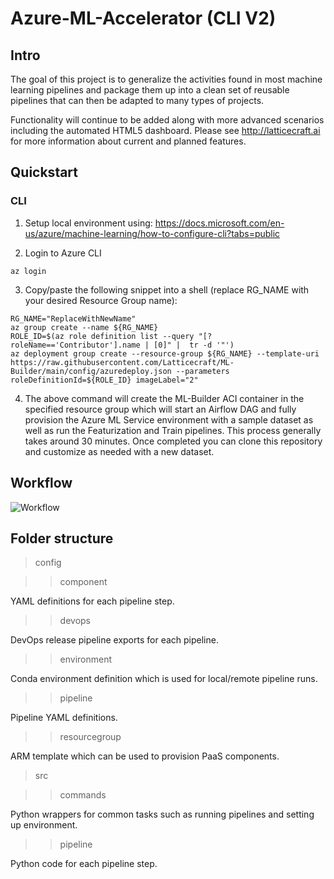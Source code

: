 # Azure-ML-Accelerator (CLI V2)

## Intro

The goal of this project is to generalize the activities found in most machine learning pipelines and package them up into a clean set of reusable pipelines that can then be adapted to many types of projects.

Functionality will continue to be added along with more advanced scenarios including the automated HTML5 dashboard.  Please see http://latticecraft.ai for more information about current and planned features.

## Quickstart

### CLI

1. Setup local environment using: https://docs.microsoft.com/en-us/azure/machine-learning/how-to-configure-cli?tabs=public

2. Login to Azure CLI
~~~
az login
~~~
3. Copy/paste the following snippet into a shell (replace RG_NAME with your desired Resource Group name):
~~~
RG_NAME="ReplaceWithNewName"
az group create --name ${RG_NAME}
ROLE_ID=$(az role definition list --query "[?roleName=='Contributor'].name | [0]" |  tr -d '"')
az deployment group create --resource-group ${RG_NAME} --template-uri https://raw.githubusercontent.com/Latticecraft/ML-Builder/main/config/azuredeploy.json --parameters roleDefinitionId=${ROLE_ID} imageLabel="2"
~~~
4. The above command will create the ML-Builder ACI container in the specified resource group which will start an Airflow DAG and fully provision the Azure ML Service environment with a sample dataset as well as run the Featurization and Train pipelines.  This process generally takes around 30 minutes.  Once completed you can clone this repository and customize as needed with a new dataset.

## Workflow

![Workflow](http://www.latticecraft.ai/images/workflow2.svg)

## Folder structure

> config

>> component

YAML definitions for each pipeline step.

>> devops

DevOps release pipeline exports for each pipeline.

>> environment

Conda environment definition which is used for local/remote pipeline runs.

>> pipeline

Pipeline YAML definitions.

>> resourcegroup

ARM template which can be used to provision PaaS components.

> src

>> commands

Python wrappers for common tasks such as running pipelines and setting up environment.

>> pipeline

Python code for each pipeline step.

